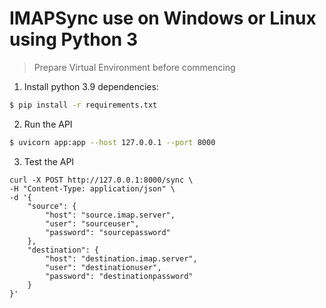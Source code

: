 # IMAPSync use on Windows or Linux using Python 3

> Prepare Virtual Environment before commencing

1. Install python 3.9 dependencies:

```bash
$ pip install -r requirements.txt
```

2. Run the API

```bash
$ uvicorn app:app --host 127.0.0.1 --port 8000
```

3. Test the API

```
curl -X POST http://127.0.0.1:8000/sync \
-H "Content-Type: application/json" \
-d '{
    "source": {
        "host": "source.imap.server",
        "user": "sourceuser",
        "password": "sourcepassword"
    },
    "destination": {
        "host": "destination.imap.server",
        "user": "destinationuser",
        "password": "destinationpassword"
    }
}'
```